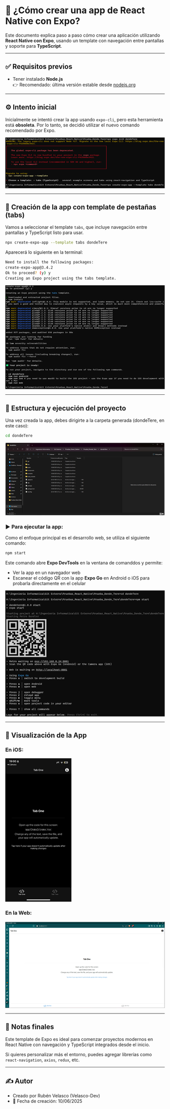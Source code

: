 # 🚀 ¿Cómo crear una app de React Native con Expo?

Este documento explica paso a paso cómo crear una aplicación utilizando **React Native con Expo**, usando un template con navegación entre pantallas y soporte para **TypeScript**.

---

## ✅ Requisitos previos

- Tener instalado **Node.js**  
  👉 Recomendado: última versión estable desde [nodejs.org](https://nodejs.org/)

---

## ⚙️ Intento inicial

Inicialmente se intentó crear la app usando `expo-cli`, pero esta herramienta está **obsoleta**. Por lo tanto, se decidió utilizar el nuevo comando recomendado por Expo.

![Intento inicial](/Prueba_Donde_Tere/dondeTere/assets/images/git/1.png "Intento inicial")

---

## 🎯 Creación de la app con template de pestañas (tabs)

Vamos a seleccionar el template `tabs`, que incluye navegación entre pantallas y TypeScript listo para usar.

```bash
npx create-expo-app --template tabs dondeTere
```

Aparecerá lo siguiente en la terminal:

```bash
Need to install the following packages:
create-expo-app@3.4.2
Ok to proceed? (y) y
Creating an Expo project using the tabs template.
```

![Creación de Expo App](/Prueba_Donde_Tere/dondeTere/assets/images/git/2.png "Creación de Expo App")

---

## 📁 Estructura y ejecución del proyecto

Una vez creada la app, debes dirigirte a la carpeta generada (dondeTere, en este caso):

```bash
cd dondeTere
```

![Creación de Expo App](/Prueba_Donde_Tere/dondeTere/assets/images/git/3.png "Creación de Expo App")

### ▶️ Para ejecutar la app:

Como el enfoque principal es el desarrollo web, se utiliza el siguiente comando:

```bash
npm start
```

Este comando abre **Expo DevTools** en la ventana de comanddos y permite:

- Ver la app en un navegador web
- Escanear el código QR con la app **Expo Go** en Android o iOS para probarla directamente en el celular

![Ejecución de Expo DevTools](/Prueba_Donde_Tere/dondeTere/assets/images/git/4.png "Ejecución de Expo DevTools")

---

## 📱 Visualización de la App

### En iOS:

![Vista de la app en iOS](/Prueba_Donde_Tere/dondeTere/assets/images/git/5.png "Vista previa en iOS")

### En la Web:

![Vista de la app en navegador web](/Prueba_Donde_Tere/dondeTere/assets/images/git/6.png "Vista previa en web")

---

## 📝 Notas finales

Este template de Expo es ideal para comenzar proyectos modernos en React Native con navegación y TypeScript integrados desde el inicio.

Si quieres personalizar más el entorno, puedes agregar librerías como `react-navigation`, `axios`, `redux`, etc.

---

## ✍️ Autor

- Creado por Rubén Velasco (Velasco-Dev)
- 📅 Fecha de creación: 10/06/2025
